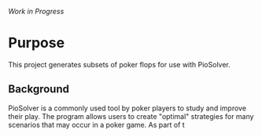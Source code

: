 *Work in Progress*
# Purpose
This project generates subsets of poker flops for use with PioSolver.
## Background
PioSolver is a commonly used tool by poker players to study and improve their play. The program allows users to create "optimal" strategies for many scenarios that may occur in a poker game. As part of t
